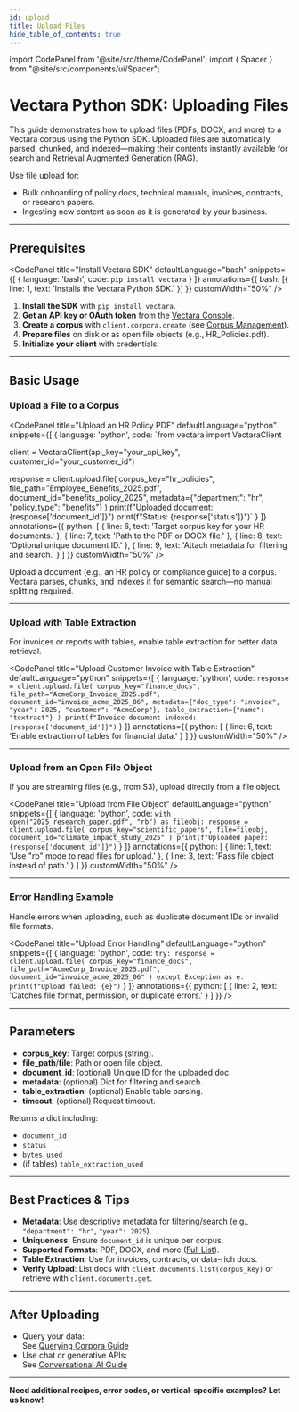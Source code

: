 ```yaml
---
id: upload
title: Upload Files
hide_table_of_contents: true
---
```


import CodePanel from '@site/src/theme/CodePanel';
import { Spacer } from "@site/src/components/ui/Spacer";

# Vectara Python SDK: Uploading Files

This guide demonstrates how to upload files (PDFs, DOCX, and more) to a Vectara corpus using the Python SDK. Uploaded files are automatically parsed, chunked, and indexed—making their contents instantly available for search and Retrieval Augmented Generation (RAG).

Use file upload for:
- Bulk onboarding of policy docs, technical manuals, invoices, contracts, or research papers.
- Ingesting new content as soon as it is generated by your business.

---

## Prerequisites

<CodePanel
  title="Install Vectara SDK"
  defaultLanguage="bash"
  snippets={[
    { language: 'bash', code: `pip install vectara` }
  ]}
  annotations={{
    bash: [{ line: 1, text: 'Installs the Vectara Python SDK.' }]
  }}
  customWidth="50%"
/>

1. **Install the SDK** with `pip install vectara`.
2. **Get an API key or OAuth token** from the [Vectara Console](https://console.vectara.com).
3. **Create a corpus** with `client.corpora.create` (see [Corpus Management](vectara_python_sdk_corpora.md)).
4. **Prepare files** on disk or as open file objects (e.g., HR_Policies.pdf).
5. **Initialize your client** with credentials.

---

## Basic Usage

### Upload a File to a Corpus

<CodePanel
  title="Upload an HR Policy PDF"
  defaultLanguage="python"
  snippets={[
    { language: 'python', code:
`from vectara import VectaraClient

client = VectaraClient(api_key="your_api_key", customer_id="your_customer_id")

response = client.upload.file(
    corpus_key="hr_policies",
    file_path="Employee_Benefits_2025.pdf",
    document_id="benefits_policy_2025",
    metadata={"department": "hr", "policy_type": "benefits"}
)
print(f"Uploaded document: {response['document_id']}")
print(f"Status: {response['status']}")`
    }
  ]}
  annotations={{
    python: [
      { line: 6, text: 'Target corpus key for your HR documents.' },
      { line: 7, text: 'Path to the PDF or DOCX file.' },
      { line: 8, text: 'Optional unique document ID.' },
      { line: 9, text: 'Attach metadata for filtering and search.' }
    ]
  }}
    customWidth="50%"
/>

Upload a document (e.g., an HR policy or compliance guide) to a corpus.  
Vectara parses, chunks, and indexes it for semantic search—no manual splitting required.

---

### Upload with Table Extraction

For invoices or reports with tables, enable table extraction for better data retrieval.

<CodePanel
  title="Upload Customer Invoice with Table Extraction"
  defaultLanguage="python"
  snippets={[
    { language: 'python', code:
`response = client.upload.file(
    corpus_key="finance_docs",
    file_path="AcmeCorp_Invoice_2025.pdf",
    document_id="invoice_acme_2025_06",
    metadata={"doc_type": "invoice", "year": 2025, "customer": "AcmeCorp"},
    table_extraction={"name": "textract"}
)
print(f"Invoice document indexed: {response['document_id']}")`
    }
  ]}
  annotations={{
    python: [
      { line: 6, text: 'Enable extraction of tables for financial data.' }
    ]
  }}
  customWidth="50%"
/>
<Spacer/>

---

### Upload from an Open File Object

If you are streaming files (e.g., from S3), upload directly from a file object.

<CodePanel
  title="Upload from File Object"
  defaultLanguage="python"
  snippets={[
    { language: 'python', code:
`with open("2025_research_paper.pdf", "rb") as fileobj:
    response = client.upload.file(
        corpus_key="scientific_papers",
        file=fileobj,
        document_id="climate_impact_study_2025"
    )
print(f"Uploaded paper: {response['document_id']}")`
    }
  ]}
  annotations={{
    python: [
      { line: 1, text: 'Use "rb" mode to read files for upload.' },
      { line: 3, text: 'Pass file object instead of path.' }
    ]
  }}
  customWidth="50%"
/>
<Spacer/>

---

### Error Handling Example

Handle errors when uploading, such as duplicate document IDs or invalid file formats.

<CodePanel
  title="Upload Error Handling"
  defaultLanguage="python"
  snippets={[
    { language: 'python', code:
`try:
    response = client.upload.file(
        corpus_key="finance_docs",
        file_path="AcmeCorp_Invoice_2025.pdf",
        document_id="invoice_acme_2025_06"
    )
except Exception as e:
    print(f"Upload failed: {e}")`
    }
  ]}
  annotations={{
    python: [
      { line: 2, text: 'Catches file format, permission, or duplicate errors.' }
    ]
  }}
/>
<Spacer/>

---

## Parameters

- **corpus_key**: Target corpus (string).
- **file_path**/**file**: Path or open file object.
- **document_id**: (optional) Unique ID for the uploaded doc.
- **metadata**: (optional) Dict for filtering and search.
- **table_extraction**: (optional) Enable table parsing.
- **timeout**: (optional) Request timeout.

Returns a dict including:
- `document_id`
- `status`
- `bytes_used`
- (if tables) `table_extraction_used`

---

## Best Practices & Tips

- **Metadata**: Use descriptive metadata for filtering/search (e.g., `"department": "hr"`, `"year": 2025`).
- **Uniqueness**: Ensure `document_id` is unique per corpus.
- **Supported Formats**: PDF, DOCX, and more ([Full List](https://docs.vectara.com/docs/api-reference/indexing-apis/indexing#supported-file-formats)).
- **Table Extraction**: Use for invoices, contracts, or data-rich docs.
- **Verify Upload**: List docs with `client.documents.list(corpus_key)` or retrieve with `client.documents.get`.

---

## After Uploading

- Query your data:  
  See [Querying Corpora Guide](vectara_python_sdk_queries.md)
- Use chat or generative APIs:  
  See [Conversational AI Guide](vectara_python_sdk_chat.md)

---

**Need additional recipes, error codes, or vertical-specific examples? Let us know!**
